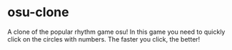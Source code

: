 # osu-clone
A clone of the popular rhythm game osu! In this game you need to quickly click on the circles with numbers. The faster you click, the better!
